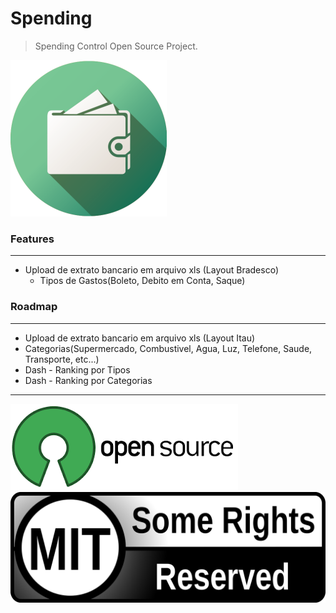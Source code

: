 # Spending

> Spending Control Open Source Project.

![Spending Logo](spending-logo.png)

### Features
------------

- Upload de extrato bancario em arquivo xls (Layout Bradesco)
    - Tipos de Gastos(Boleto, Debito em Conta, Saque)
    
    
### Roadmap
-----------

- Upload de extrato bancario em arquivo xls (Layout Itau)
- Categorias(Supermercado, Combustivel, Agua, Luz, Telefone, Saude, Transporte, etc...)
- Dash - Ranking por Tipos
- Dash - Ranking por Categorias    
         
---

![Open Source](opensource-logo.png) ![MIT license](mit-logo.png)
